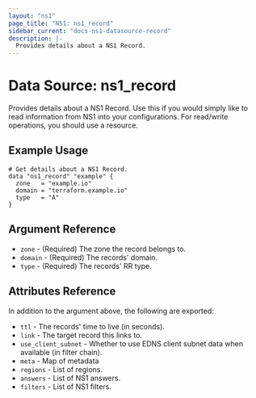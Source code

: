 ```yaml
---
layout: "ns1"
page_title: "NS1: ns1_record"
sidebar_current: "docs-ns1-datasource-record"
description: |-
  Provides details about a NS1 Record.
---
```


# Data Source: ns1_record

Provides details about a NS1 Record. Use this if you would simply like to read
information from NS1 into your configurations. For read/write operations, you
should use a resource.

## Example Usage

```hcl
# Get details about a NS1 Record.
data "ns1_record" "example" {
  zone   = "example.io"
  domain = "terraform.example.io"
  type   = "A"
}
```

## Argument Reference

* `zone` - (Required) The zone the record belongs to.
* `domain` - (Required) The records' domain.
* `type` - (Required) The records' RR type.

## Attributes Reference

In addition to the argument above, the following are exported:

* `ttl` - The records' time to live (in seconds).
* `link` - The target record this links to.
* `use_client_subnet` - Whether to use EDNS client subnet data when available (in filter chain).
* `meta` - Map of metadata
* `regions` - List of regions.
* `answers` - List of NS1 answers.
* `filters` - List of NS1 filters.

